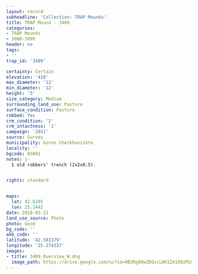 ```yaml
---
layout: record
subheadline: 'Collection: TRAP Mounds'
title: TRAP Mound - 3409
categories:
- TRAP Mounds
- 3000-3999
header: no
tags:
- ''
trap_id: '3409'

certainty: Certain
elevation: '410'
max_diameter: '12'
min_diameter: '12'
height: '5'
size_category: Medium
surrounding_land_use: Pasture
surface_condition: Pasture
robbed: Yes
crm_condition: '2'
crm_intactness: '1'
campaign: '2011'
source: Survey
municipality: Gorno Cherkhovishte
locality: ''
bgcode: DS001
notes: |-
  1 old robbers' trench (2x2x0.5).


rights: standard


maps:
  lat: 42.6285
  lon: 25.2442
date: 2018-05-21
land_use_source: Photo
photo: Good
bg_code: ''
akb_code: ''
latitude: '42.583379'
longitude: '25.274337'
images:
- title: 3409_Overview_W.dng
  image_path: https://drive.google.com/uc?id=0B3Rg88wZDQscLWU1Zm1XQzM2dVk
---
```

